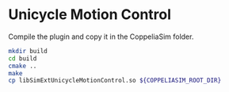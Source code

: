 # Unicycle Motion Control
Compile the plugin and copy it in the CoppeliaSim folder.
```bash
mkdir build
cd build
cmake ..
make
cp libSimExtUnicycleMotionControl.so ${COPPELIASIM_ROOT_DIR}
```
